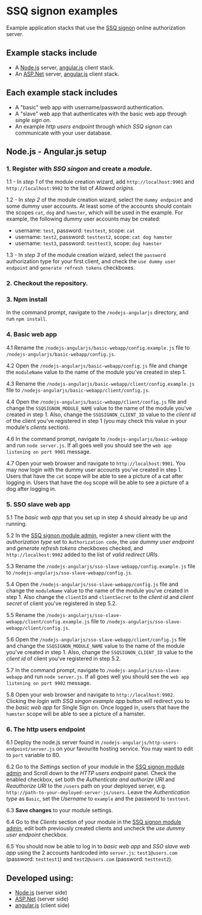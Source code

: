 # SSQ signon examples 
Example application stacks that use the [SSQ signon](https://www.ssqsignon.com) online authorization server.

## Example stacks include

- A [Node.js](https://nodejs.org) server, [angular.js](https://angularjs.org/) client stack.
- An [ASP.Net](http://www.asp.net/) server,  [angular.js](https://angularjs.org/) client stack.

## Each example stack includes

- A "basic" web app with username/password authentication.
- A "slave" web app that authenticates with the basic web app through *single sign on*.
- An example *http users endpoint* through which *SSQ signon* can communicate with your user database.
 

## Node.js - Angular.js setup

### 1. Register with *SSQ singon* and create a *module*.
 
1.1 - In *step 1* of the module creation wizard, add `http://localhost:9901` and `http://localhost:9902` to the list of *Allowed origins*.

1.2 - In *step 2* of the module creation wizard, select the `dummy endpoint` and some dummy user accounts.
At least some of the accounts should contain the scopes `cat`, `dog` and `hamster`, which will be used in the example.
For example, the following dummy user accounts may be created:

- username: `test`, password: `testtest`, scope: `cat`
- username: `test2`, password: `testtest2`, scope: `cat dog hamster`
- username: `test3`, password: `testtest3`, scope: `dog hamster`

1.3 - In *step 3* of the module creation wizard, select the `password` authorization type for your first client, and check
the `use dummy user endpoint` and `generate refresh tokens` checkboxes. 

### 2. Checkout the repository.

### 3. Npm install
In the command prompt, navigate to the `/nodejs-angularjs` directory, and run `npm install`.

### 4. Basic web app

4.1 Rename the `/nodejs-angularjs/basic-webapp/config.example.js` file to `/nodejs-angularjs/basic-webapp/config.js`.

4.2 Open the `/nodejs-angularjs/basic-webapp/config.js` file and change the `moduleName` value to the name of the module you've created in step 1.

4.3 Rename the `/nodejs-angularjs/basic-webapp/client/config.example.js` file to `/nodejs-angularjs/basic-webapp/client/config.js`.

4.4 Open the `/nodejs-angularjs/basic-webapp/client/config.js` file and change the `SSQSIGNON_MODULE_NAME` value to the name of the module you've created in step 1.
Also, change the `SSQSIGNON_CLIENT_ID` value to the *client id* of the client you've registered in step 1 (you may
check this value in your module's *clients* section).

4.6 In the command prompt, navigate to `/nodejs-angularjs/basic-webapp` and run `node server.js`. If all goes well you should see the
`web app listening on port 9901` message.

4.7 Open your web browser and navigate to `http://localhost:9901`. You may now login with the dummy user accounts you've created in step 1.
    Users that have the `cat` scope will be able to see a picture of a cat after logging in.
    Users that have the `dog` scope will be able to see a picture of a dog after logging in.
    
### 5. SSO slave web app

5.1 The *basic web app* that you set up in step 4 should already be up and running. 

5.2 In the [SSQ signon module admin](https://ssqsignon.com/moduleadmin), register a new client with the *authorization
 type* set to `Authorization code`, the *use dummy user endpoint* and *generate refresh tokens* checkboxes checked,
 and `http://localhost:9902` added to the list of *valid redirect URIs*. 

5.3 Rename the `/nodejs-angularjs/sso-slave-webapp/config.example.js` file to `/nodejs-angularjs/sso-slave-webapp/config.js`.

5.4 Open the `/nodejs-angularjs/sso-slave-webapp/config.js` file and change the `moduleName` value to the name of the module you've created in step 1.
  Also change the `clientId` and `clientSecret` to the *client id* and *client secret* of client you've registered in step 5.2.
  
5.5 Rename the `/nodejs-angularjs/sso-slave-webapp/client/config.example.js` file to `/nodejs-angularjs/sso-slave-webapp/client/config.js`.

5.6 Open the `/nodejs-angularjs/sso-slave-webapp/client/config.js` file and change the `SSQSIGNON_MODULE_NAME` value to the name of the module you've created in step 1.
Also, change the `SSQSIGNON_CLIENT_ID` value to the *client id* of client you've registered in step 5.2.

5.7 In the command prompt, navigate to `/nodejs-angularjs/sso-slave-webapp` and run `node server.js`. If all goes well you should see the
`web app listening on port 9902` message.

5.8 Open your web browser and navigate to `http://localhost:9902`. Clicking the *login with SSQ singon example app* button will redirect you to the *basic web app*
  for Single Sign on. Once logged in, users that have the `hamster` scope will be able to see a picture of a hamster.
  
### 6. The http users endpoint

6.1 Deploy the node.js server found in `/nodejs-angularjs/http-users-endpoint/server.js` on your favourite hosting service. You may want to edit to `port`
    variable to 80.

6.2 Go to the *Settings* section of your module in the [SSQ signon module admin](https://ssqsignon.com/moduleadmin) and
Scroll down to the *HTTP users endpoint* panel. Check the enabled checkbox, set both the *Authenticate and authorize URI* and
*Reauthorize URI* to the `/users` path on your deployed server, e.g. `http://path-to-your-deployed-server-js/users`. Leave the
*Authentication type* as `Basic`, set the *Username* to `example` and the password to `testtest`.

6.3 **Save changes** to your module settings.

6.4 Go to the *Clients* section of your module in the [SSQ signon module admin](https://ssqsignon.com/moduleadmin),
edit both previously created clients and uncheck the *use dummy user endpoint* checkbox.

6.5 You should now be able to log in to *basic web app* and *SSO slave web app*  using the 2 accounts hardcoded into `server.js`:
`test1@users.com` (password: `testtest1`) and `test2@users.com` (password: `testtest2`).

## Developed using:

- [Node.js](https://nodejs.org) (server side) 
- [ASP.Net](http://www.asp.net/) (server side)
- [angular.js](https://angularjs.org/) (client side)



